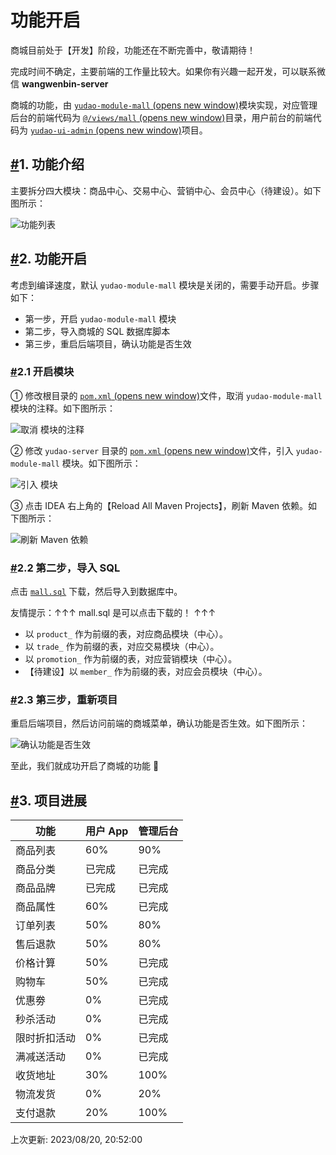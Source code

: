 # 功能开启

商城目前处于【开发】阶段，功能还在不断完善中，敬请期待！

完成时间不确定，主要前端的工作量比较大。如果你有兴趣一起开发，可以联系微信 **wangwenbin-server**

商城的功能，由 [`yudao-module-mall` (opens new window)](https://github.com/YunaiV/ruoyi-vue-pro/blob/master/yudao-module-mall/)模块实现，对应管理后台的前端代码为 [`@/views/mall` (opens new window)](https://github.com/YunaiV/ruoyi-vue-pro/tree/master/yudao-ui-admin/src/views/mall)目录，用户前台的前端代码为 [`yudao-ui-admin` (opens new window)](https://github.com/YunaiV/ruoyi-vue-pro/tree/master/yudao-ui-admin)项目。

## [#](https://doc.iocoder.cn/mall/build/#_1-功能介绍)1. 功能介绍

主要拆分四大模块：商品中心、交易中心、营销中心、会员中心（待建设）。如下图所示：

![功能列表](https://doc.iocoder.cn/img/%E5%95%86%E5%9F%8E%E6%89%8B%E5%86%8C/%E5%8A%9F%E8%83%BD%E5%BC%80%E5%90%AF/%E7%AC%AC%E4%B8%89%E6%AD%A5-01.png)

## [#](https://doc.iocoder.cn/mall/build/#_2-功能开启)2. 功能开启

考虑到编译速度，默认 `yudao-module-mall` 模块是关闭的，需要手动开启。步骤如下：

- 第一步，开启 `yudao-module-mall` 模块
- 第二步，导入商城的 SQL 数据库脚本
- 第三步，重启后端项目，确认功能是否生效

### [#](https://doc.iocoder.cn/mall/build/#_2-1-开启模块)2.1 开启模块

① 修改根目录的 [`pom.xml` (opens new window)](https://github.com/YunaiV/ruoyi-vue-pro/blob/master/pom.xml)文件，取消 `yudao-module-mall` 模块的注释。如下图所示：

![取消  模块的注释](https://doc.iocoder.cn/img/%E5%95%86%E5%9F%8E%E6%89%8B%E5%86%8C/%E5%8A%9F%E8%83%BD%E5%BC%80%E5%90%AF/%E7%AC%AC%E4%B8%80%E6%AD%A5-01.png)

② 修改 `yudao-server` 目录的 [`pom.xml` (opens new window)](https://github.com/YunaiV/ruoyi-vue-pro/blob/master/yudao-server/pom.xml)文件，引入 `yudao-module-mall` 模块。如下图所示：

![引入  模块](https://doc.iocoder.cn/img/%E5%95%86%E5%9F%8E%E6%89%8B%E5%86%8C/%E5%8A%9F%E8%83%BD%E5%BC%80%E5%90%AF/%E7%AC%AC%E4%B8%80%E6%AD%A5-02.png)

③ 点击 IDEA 右上角的【Reload All Maven Projects】，刷新 Maven 依赖。如下图所示：

![刷新 Maven 依赖](https://doc.iocoder.cn/img/%E5%85%AC%E4%BC%97%E5%8F%B7%E6%89%8B%E5%86%8C/%E5%8A%9F%E8%83%BD%E5%BC%80%E5%90%AF/%E7%AC%AC%E4%B8%80%E6%AD%A5-03.png)

### [#](https://doc.iocoder.cn/mall/build/#_2-2-第二步-导入-sql)2.2 第二步，导入 SQL

点击 [`mall.sql`](https://doc.iocoder.cn/file/mall_2023_08_27.sql) 下载，然后导入到数据库中。

友情提示：↑↑↑ mall.sql 是可以点击下载的！ ↑↑↑

- 以 `product_` 作为前缀的表，对应商品模块（中心）。
- 以 `trade_` 作为前缀的表，对应交易模块（中心）。
- 以 `promotion_` 作为前缀的表，对应营销模块（中心）。
- 【待建设】以 `member_` 作为前缀的表，对应会员模块（中心）。

### [#](https://doc.iocoder.cn/mall/build/#_2-3-第三步-重新项目)2.3 第三步，重新项目

重启后端项目，然后访问前端的商城菜单，确认功能是否生效。如下图所示：

![确认功能是否生效](https://doc.iocoder.cn/img/%E5%95%86%E5%9F%8E%E6%89%8B%E5%86%8C/%E5%8A%9F%E8%83%BD%E5%BC%80%E5%90%AF/%E7%AC%AC%E4%B8%89%E6%AD%A5-01.png)

至此，我们就成功开启了商城的功能 🙂

## [#](https://doc.iocoder.cn/mall/build/#_3-项目进展)3. 项目进展

| 功能         | 用户 App | 管理后台 |
| ------------ | -------- | -------- |
| 商品列表     | 60%      | 90%      |
| 商品分类     | 已完成   | 已完成   |
| 商品品牌     | 已完成   | 已完成   |
| 商品属性     | 60%      | 已完成   |
| 订单列表     | 50%      | 80%      |
| 售后退款     | 50%      | 80%      |
| 价格计算     | 50%      | 已完成   |
| 购物车       | 50%      | 已完成   |
| 优惠劵       | 0%       | 已完成   |
| 秒杀活动     | 0%       | 已完成   |
| 限时折扣活动 | 0%       | 已完成   |
| 满减送活动   | 0%       | 已完成   |
| 收货地址     | 30%      | 100%     |
| 物流发货     | 0%       | 20%      |
| 支付退款     | 20%      | 100%     |

上次更新: 2023/08/20, 20:52:00
